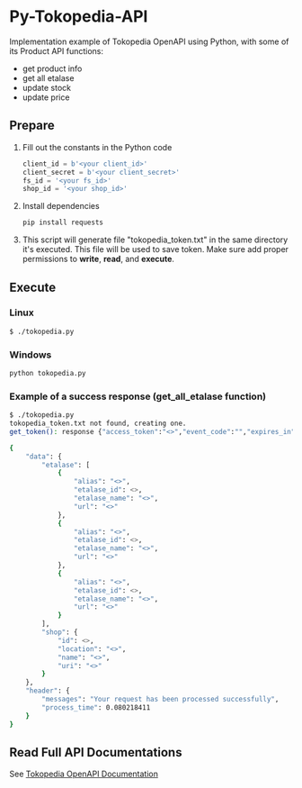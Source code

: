 # Py-Tokopedia-API
Implementation example of Tokopedia OpenAPI using Python, with some of its Product API functions:
- get product info
- get all etalase
- update stock
- update price

## Prepare
1. Fill out the constants in the Python code
    ```python
    client_id = b'<your client_id>'
    client_secret = b'<your client_secret>'
    fs_id = '<your fs_id>'
    shop_id = '<your shop_id>'
    ```
2. Install dependencies
    ```sh
    pip install requests
    ```
3. This script will generate file "tokopedia_token.txt" in the same directory it's executed. This file will be used to save token.
    Make sure add proper permissions to **write**, **read**, and **execute**.

## Execute
### Linux
```sh
$ ./tokopedia.py
```
### Windows
```sh
python tokopedia.py
```
### Example of a success response (get_all_etalase function)
```sh
$ ./tokopedia.py
tokopedia_token.txt not found, creating one.
get_token(): response {"access_token":"<>","event_code":"","expires_in":<>,"last_login_type":"<>","sq_check":<>,"token_type":"Bearer"}

{
    "data": {
        "etalase": [
            {
                "alias": "<>",
                "etalase_id": <>,
                "etalase_name": "<>",
                "url": "<>"
            },
            {
                "alias": "<>",
                "etalase_id": <>,
                "etalase_name": "<>",
                "url": "<>"
            },
            {
                "alias": "<>",
                "etalase_id": <>,
                "etalase_name": "<>",
                "url": "<>"
            }
        ],
        "shop": {
            "id": <>,
            "location": "<>",
            "name": "<>",
            "uri": "<>"
        }
    },
    "header": {
        "messages": "Your request has been processed successfully",
        "process_time": 0.080218411
    }
}
```

## Read Full API Documentations
See [Tokopedia OpenAPI Documentation](https://developer.tokopedia.com/openapi/guide/#/)
